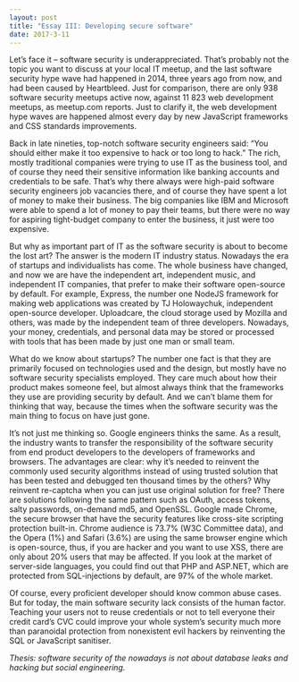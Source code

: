 ```yaml
---
layout: post
title: "Essay III: Developing secure software"
date: 2017-3-11
---
```


Let’s face it – software security is underappreciated. That’s probably not the topic you want to discuss at your local IT meetup, and the last software security hype wave had happened in 2014, three years ago from now, and had been caused by Heartbleed. Just for comparison, there are only 938 software security meetups active now, against 11 823 web development meetups, as meetup.com reports. Just to clarify it, the web development hype waves are happened almost every day by new JavaScript frameworks and CSS standards improvements.

Back in late nineties, top-notch software security engineers said: “You should either make it too expensive to hack or too long to hack.” The rich, mostly traditional companies were trying to use IT as the business tool, and of course they need their sensitive information like banking accounts and credentials to be safe. That’s why there always were high-paid software security engineers job vacancies there, and of course they have spent a lot of money to make their business. The big companies like IBM and Microsoft were able to spend a lot of money to pay their teams, but there were no way for aspiring tight-budget company to enter the business, it just were too expensive.

But why as important part of IT as the software security is about to become the lost art? The answer is the modern IT industry status. Nowadays the era of startups and individualists has come. The whole business have changed, and now we are have the independent art, independent music, and independent IT companies, that prefer to make their software open-source by default. For example, Express, the number one NodeJS framework for making web applications was created by TJ Holowaychuk, independent open-source developer. Uploadcare, the cloud storage used by Mozilla and others, was made by the independent team of three developers. Nowadays, your money, credentials, and personal data may be stored or processed with tools that has been made by just one man or small team.

What do we know about startups? The number one fact is that they are primarily focused on technologies used and the design, but mostly have no software security specialists employed. They care much about how their product makes someone feel, but almost always think that the frameworks they use are providing security by default. And we can’t blame them for thinking that way, because the times when the software security was the main thing to focus on have just gone.

It’s not just me thinking so. Google engineers thinks the same. As a result, the industry wants to transfer the responsibility of the software security from end product developers to the developers of frameworks and browsers. The advantages are clear: why it’s needed to reinvent the commonly used security algorithms instead of using trusted solution that has been tested and debugged ten thousand times by the others? Why reinvent re-captcha when you can just use original solution for free? There are solutions following the same pattern such as OAuth, access tokens, salty passwords, on-demand md5, and OpenSSL. Google made Chrome, the secure browser that have the security features like cross-site scripting protection built-in. Chrome audience is 73.7% (W3C Committee data), and the Opera (1%) and Safari (3.6%) are using the same browser engine which is open-source, thus, if you are hacker and you want to use XSS, there are only about 20% users that may be affected. If you look at the market of server-side languages, you could find out that PHP and ASP.NET, which are protected from SQL-injections by default, are 97% of the whole market.

Of course, every proficient developer should know common abuse cases. But for today, the main software security lack consists of the human factor. Teaching your users not to reuse credentials or not to tell everyone their credit card’s CVC could improve your whole system’s security much more than paranoidal protection from nonexistent evil hackers by reinventing the SQL or JavaScript sanitiser.

_Thesis: software security of the nowadays is not about database leaks and hacking but social engineering._